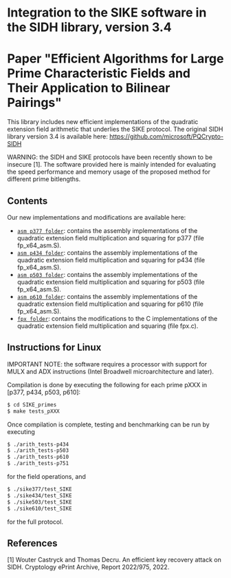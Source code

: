 # Integration to the SIKE software in the SIDH library, version 3.4
# Paper "Efficient Algorithms for Large Prime Characteristic Fields and Their Application to Bilinear Pairings"

This library includes new efficient implementations of the quadratic extension field arithmetic that underlies the SIKE protocol. 
The original SIDH library version 3.4 is available here: https://github.com/microsoft/PQCrypto-SIDH

WARNING: the SIDH and SIKE protocols have been recently shown to be insecure [1].
The software provided here is mainly intended for evaluating the speed performance and memory usage of the proposed method for different prime bitlengths.

## Contents

Our new implementations and modifications are available here:

* [`asm p377 folder`](SIKE_primes/src/P377/AMD64/): contains the assembly implementations of the quadratic extension field multiplication and squaring for p377
(file fp_x64_asm.S).
* [`asm p434 folder`](SIKE_primes/src/P434/AMD64/): contains the assembly implementations of the quadratic extension field multiplication and squaring for p434
(file fp_x64_asm.S).
* [`asm p503 folder`](SIKE_primes/src/P503/AMD64/): contains the assembly implementations of the quadratic extension field multiplication and squaring for p503
(file fp_x64_asm.S).
* [`asm p610 folder`](SIKE_primes/src/P610/AMD64/): contains the assembly implementations of the quadratic extension field multiplication and squaring for p610
(file fp_x64_asm.S).
* [`fpx folder`](SIKE_primes/src/): contains the modifications to the C implementations of the quadratic extension field multiplication and squaring
(file fpx.c).


## Instructions for Linux

IMPORTANT NOTE: the software requires a processor with support for MULX and ADX instructions (Intel Broadwell microarchitecture and later).

Compilation is done by executing the following for each prime pXXX in [p377, p434, p503, p610]:

```sh
$ cd SIKE_primes
$ make tests_pXXX 
```

Once compilation is complete, testing and benchmarking can be run by executing 

```sh
$ ./arith_tests-p434
$ ./arith_tests-p503
$ ./arith_tests-p610
$ ./arith_tests-p751
```

for the field operations, and

```sh
$ ./sike377/test_SIKE
$ ./sike434/test_SIKE
$ ./sike503/test_SIKE
$ ./sike610/test_SIKE
```

for the full protocol.

## References

[1] Wouter Castryck and Thomas Decru. An efficient key recovery attack on SIDH.
Cryptology ePrint Archive, Report 2022/975, 2022.
